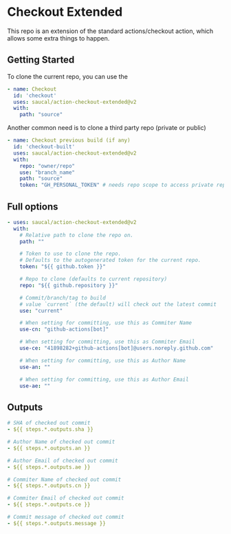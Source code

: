 # Checkout Extended

This repo is an extension of the standard actions/checkout action, which allows some extra things to happen.

## Getting Started

To clone the current repo, you can use the

```yml
- name: Checkout
  id: 'checkout'
  uses: saucal/action-checkout-extended@v2
  with:
    path: "source"
```

Another common need is to clone a third party repo (private or public)

```yml
- name: Checkout previous build (if any)
  id: 'checkout-built'
  uses: saucal/action-checkout-extended@v2
  with:
    repo: "owner/repo"
    use: "branch_name"
    path: "source"
    token: "GH_PERSONAL_TOKEN" # needs repo scope to access private repos
```

## Full options

```yml
- uses: saucal/action-checkout-extended@v2
  with:
    # Relative path to clone the repo on.
    path: ""

    # Token to use to clone the repo. 
    # Defaults to the autogenerated token for the current repo.
    token: "${{ github.token }}"

    # Repo to clone (defaults to current repository)
    repo: "${{ github.repository }}"

    # Commit/branch/tag to build
    # value `current` (the default) will check out the latest commit
    use: "current"

    # When setting for committing, use this as Commiter Name
    use-cn: "github-actions[bot]"

    # When setting for committing, use this as Commiter Email
    use-ce: "41898282+github-actions[bot]@users.noreply.github.com"

    # When setting for committing, use this as Author Name
    use-an: ""

    # When setting for committing, use this as Author Email
    use-ae: ""
```

## Outputs

```yml
# SHA of checked out commit
- ${{ steps.*.outputs.sha }}

# Author Name of checked out commit
- ${{ steps.*.outputs.an }}

# Author Email of checked out commit
- ${{ steps.*.outputs.ae }}

# Commiter Name of checked out commit
- ${{ steps.*.outputs.cn }}

# Commiter Email of checked out commit
- ${{ steps.*.outputs.ce }}

# Commit message of checked out commit
- ${{ steps.*.outputs.message }}
```
